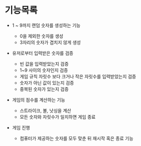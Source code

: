 # 기능목록

- 1 ~ 9까지 랜덤 숫자를 생성하는 기능
  - 0을 제외한 숫자를 생성
  - 3자리의 숫자가 겹치지 않게 생성


- 유저로부터 입력받은 숫자를 검증
  - 빈 값을 입력받았는지 검증
  - 1~9 사이의 숫자인지 검증
  - 게임 규칙 자릿수 보다 크거나 작은 자릿수를 입력받았는지 검증
  - 숫자가 아닌 값이 있는지 검증
  - 중복된 숫자가 있는지 검증


- 게임의 점수를 계산하는 기능
  - 스트라이크, 볼, 낫싱을 계산
  - 모든 숫자와 자릿수가 일치하면 게임 종료


- 게임 진행
  - 컴퓨터가 제공하는 숫자를 모두 맞춘 뒤 재시작 혹은 종료 기능